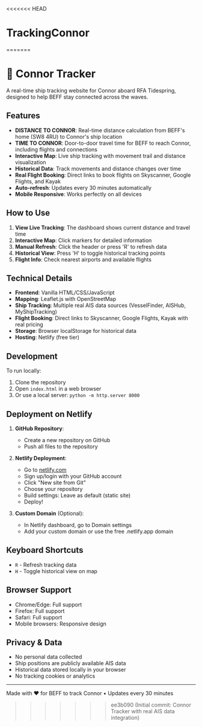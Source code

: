 <<<<<<< HEAD
# TrackingConnor
=======
# 🚢 Connor Tracker

A real-time ship tracking website for Connor aboard RFA Tidespring, designed to help BEFF stay connected across the waves.

## Features

- **DISTANCE TO CONNOR**: Real-time distance calculation from BEFF's home (SW8 4RU) to Connor's ship location
- **TIME TO CONNOR**: Door-to-door travel time for BEFF to reach Connor, including flights and connections
- **Interactive Map**: Live ship tracking with movement trail and distance visualization
- **Historical Data**: Track movements and distance changes over time
- **Real Flight Booking**: Direct links to book flights on Skyscanner, Google Flights, and Kayak
- **Auto-refresh**: Updates every 30 minutes automatically
- **Mobile Responsive**: Works perfectly on all devices

## How to Use

1. **View Live Tracking**: The dashboard shows current distance and travel time
2. **Interactive Map**: Click markers for detailed information
3. **Manual Refresh**: Click the header or press 'R' to refresh data
4. **Historical View**: Press 'H' to toggle historical tracking points
5. **Flight Info**: Check nearest airports and available flights

## Technical Details

- **Frontend**: Vanilla HTML/CSS/JavaScript
- **Mapping**: Leaflet.js with OpenStreetMap
- **Ship Tracking**: Multiple real AIS data sources (VesselFinder, AISHub, MyShipTracking)
- **Flight Booking**: Direct links to Skyscanner, Google Flights, Kayak with real pricing
- **Storage**: Browser localStorage for historical data
- **Hosting**: Netlify (free tier)

## Development

To run locally:
1. Clone the repository
2. Open `index.html` in a web browser
3. Or use a local server: `python -m http.server 8000`

## Deployment on Netlify

1. **GitHub Repository**:
   - Create a new repository on GitHub
   - Push all files to the repository

2. **Netlify Deployment**:
   - Go to [netlify.com](https://netlify.com)
   - Sign up/login with your GitHub account
   - Click "New site from Git"
   - Choose your repository
   - Build settings: Leave as default (static site)
   - Deploy!

3. **Custom Domain** (Optional):
   - In Netlify dashboard, go to Domain settings
   - Add your custom domain or use the free .netlify.app domain

## Keyboard Shortcuts

- `R` - Refresh tracking data
- `H` - Toggle historical view on map

## Browser Support

- Chrome/Edge: Full support
- Firefox: Full support
- Safari: Full support
- Mobile browsers: Responsive design

## Privacy & Data

- No personal data collected
- Ship positions are publicly available AIS data
- Historical data stored locally in your browser
- No tracking cookies or analytics

---

Made with ❤️ for BEFF to track Connor • Updates every 30 minutes
>>>>>>> ee3b090 (Initial commit: Connor Tracker with real AIS data integration)
